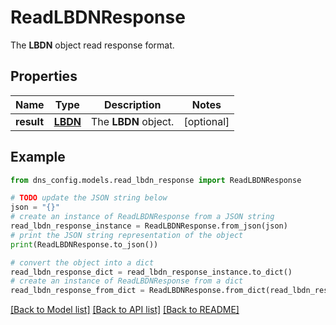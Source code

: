 # ReadLBDNResponse

The __LBDN__ object read response format.

## Properties

Name | Type | Description | Notes
------------ | ------------- | ------------- | -------------
**result** | [**LBDN**](LBDN.md) | The __LBDN__ object. | [optional] 

## Example

```python
from dns_config.models.read_lbdn_response import ReadLBDNResponse

# TODO update the JSON string below
json = "{}"
# create an instance of ReadLBDNResponse from a JSON string
read_lbdn_response_instance = ReadLBDNResponse.from_json(json)
# print the JSON string representation of the object
print(ReadLBDNResponse.to_json())

# convert the object into a dict
read_lbdn_response_dict = read_lbdn_response_instance.to_dict()
# create an instance of ReadLBDNResponse from a dict
read_lbdn_response_from_dict = ReadLBDNResponse.from_dict(read_lbdn_response_dict)
```
[[Back to Model list]](../README.md#documentation-for-models) [[Back to API list]](../README.md#documentation-for-api-endpoints) [[Back to README]](../README.md)


